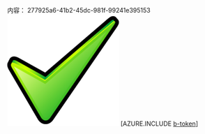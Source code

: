 内容： 277925a6-41b2-45dc-981f-99241e395153![图像](bb1fb812-1768-4d77-afb4-42f2d883d8a6.png)
[AZURE.INCLUDE [b-token](fe7802d1-4c79-4eb8-b1ee-d41d5eae0f22.md)]
